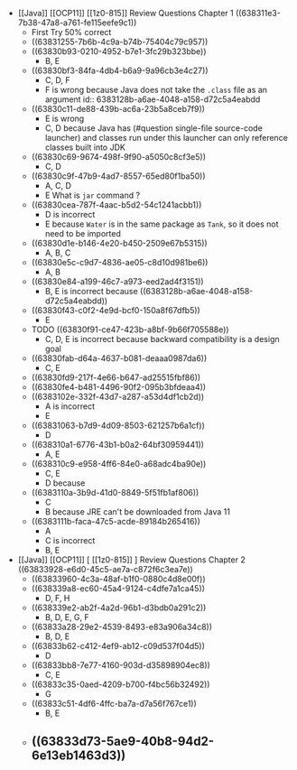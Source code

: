 - [[Java]] [[OCP11]] [[1z0-815]] Review Questions Chapter 1 ((638311e3-7b38-47a8-a761-fe115eefe9c1))
	- First Try 50% correct
	- ((63831255-7b6b-4c9a-b74b-75404c79c957))
	- ((63830b93-0210-4952-b7e1-3fc29b323bbe))
		- B, E
	- ((63830bf3-84fa-4db4-b6a9-9a96cb3e4c27))
		- C, D, F
		- F is wrong because Java does not take the `.class` file as an argument
		  id:: 6383128b-a6ae-4048-a158-d72c5a4eabdd
	- ((63830c11-de88-439b-ac6a-23b5a8ceb7f9))
		- E is wrong
		- C, D because Java has (#question single-file source-code launcher) and classes run under this launcher can only reference classes built into JDK
	- ((63830c69-9674-498f-9f90-a5050c8cf3e5))
		- C, D
	- ((63830c9f-47b9-4ad7-8557-65ed80f1ba50))
		- A, C, D
		- E What is `jar` command ?
	- ((63830cea-787f-4aac-b5d2-54c1241acbb1))
		- D is incorrect
		- E because `Water` is in the same package as `Tank`, so it does not need to be imported
	- ((63830d1e-b146-4e20-b450-2509e67b5315))
		- A, B, C
	- ((63830e5c-c9d7-4836-ae05-c8d10d981be6))
		- A, B
	- ((63830e84-a199-46c7-a973-eed2ad4f3151))
		- B, E is incorrect because ((6383128b-a6ae-4048-a158-d72c5a4eabdd))
	- ((63830f43-c0f2-4e9d-bcf0-150a8f67dfb5))
		- E
	- TODO ((63830f91-ce47-423b-a8bf-9b66f705588e))
		- C, D, E is incorrect because backward compatibility is a design goal
	- ((63830fab-d64a-4637-b081-deaaa0987da6))
		- C, E
	- ((63830fd9-217f-4e66-b647-ad25515fbf86))
	- ((63830fe4-b481-4496-90f2-095b3bfdeaa4))
	- ((6383102e-332f-43d7-a287-a53d4df1cb2d))
		- A is incorrect
		- E
	- ((63831063-b7d9-4d09-8503-621257b6a1cf))
		- D
	- ((638310a1-6776-43b1-b0a2-64bf30959441))
		- A, E
	- ((638310c9-e958-4ff6-84e0-a68adc4ba90e))
		- C, E
		- D because
	- ((6383110a-3b9d-41d0-8849-5f51fb1af806))
		- C
		- B because JRE can't be downloaded from Java 11
	- ((6383111b-faca-47c5-acde-89184b265416))
		- A
		- C is incorrect
		- B, E
- [[Java]] [[OCP11]] [ [[1z0-815]] ] Review Questions Chapter 2 ((63833928-e6d0-45c5-ae7a-c872f6c3ea7e))
	- ((63833960-4c3a-48af-b1f0-0880c4d8e00f))
	- ((638339a8-ec60-45a4-9124-c4dfe7a1ca45))
		- D, F, H
	- ((638339e2-ab2f-4a2d-96b1-d3bdb0a291c2))
		- B, D, E, G, F
	- ((63833a28-29e2-4539-8493-e83a906a34c8))
		- B, D, E
	- ((63833b62-c412-4ef9-ab12-c09d537f04d5))
		- D
	- ((63833bb8-7e77-4160-903d-d35898904ec8))
		- C, E
	- ((63833c35-0aed-4209-b700-f4bc56b32492))
		- G
	- ((63833c51-4df6-4ffc-ba7a-d7a56f767ce1))
		- B, E
	- ((63833d73-5ae9-40b8-94d2-6e13eb1463d3))
		-